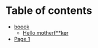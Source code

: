 # Table of contents

* [boook](README.md)
  * [Hello motherf\*\*ker](readme/hello-motherf-ker.md)
* [Page 1](page-1.md)
